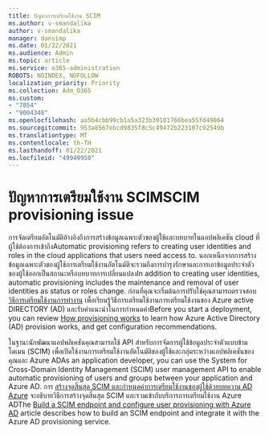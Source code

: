 ```yaml
---
title: ปัญหาการเตรียมใช้งาน SCIM
ms.author: v-smandalika
author: v-smandalika
manager: dansimp
ms.date: 01/22/2021
ms.audience: Admin
ms.topic: article
ms.service: o365-administration
ROBOTS: NOINDEX, NOFOLLOW
localization_priority: Priority
ms.collection: Adm_O365
ms.custom:
- "7854"
- "9004348"
ms.openlocfilehash: aa5b4cbb99cb1a5a323b39101766bea55fd49064
ms.sourcegitcommit: 953a8567ebcd9835f8c5c49472b223107c92549b
ms.translationtype: MT
ms.contentlocale: th-TH
ms.lasthandoff: 01/22/2021
ms.locfileid: "49949950"
---
```

# <a name="scim-provisioning-issue"></a><span data-ttu-id="43cf5-102">ปัญหาการเตรียมใช้งาน SCIM</span><span class="sxs-lookup"><span data-stu-id="43cf5-102">SCIM provisioning issue</span></span>

<span data-ttu-id="43cf5-103">การจัดเตรียมอัตโนมัติอ้างอิงถึงการสร้างข้อมูลเฉพาะตัวของผู้ใช้และบทบาทในแอปพลิเคชัน cloud ที่ผู้ใช้ต้องการเข้าถึง</span><span class="sxs-lookup"><span data-stu-id="43cf5-103">Automatic provisioning refers to creating user identities and roles in the cloud applications that users need access to.</span></span> <span data-ttu-id="43cf5-104">นอกเหนือจากการสร้างข้อมูลเฉพาะตัวของผู้ใช้การเตรียมใช้งานอัตโนมัติจะรวมถึงการบำรุงรักษาและการเอาข้อมูลประจำตัวของผู้ใช้ออกเป็นสถานะหรือบทบาทการเปลี่ยนแปลง</span><span class="sxs-lookup"><span data-stu-id="43cf5-104">In addition to creating user identities, automatic provisioning includes the maintenance and removal of user identities as status or roles change.</span></span> <span data-ttu-id="43cf5-105">ก่อนที่คุณจะเริ่มต้นการปรับใช้คุณสามารถตรวจสอบ [วิธีการเตรียมใช้งานการทำงาน](https://docs.microsoft.com/azure/active-directory/app-provisioning/how-provisioning-works) เพื่อเรียนรู้วิธีการเตรียมใช้งานการเตรียมใช้งานของ Azure active DIRECTORY (AD) และรับคำแนะนำในการกำหนดค่า</span><span class="sxs-lookup"><span data-stu-id="43cf5-105">Before you start a deployment, you can review [How provisioning works](https://docs.microsoft.com/azure/active-directory/app-provisioning/how-provisioning-works) to learn how Azure Active Directory (AD) provision works, and get configuration recommendations.</span></span>

<span data-ttu-id="43cf5-106">ในฐานะนักพัฒนาแอปพลิเคชันคุณสามารถใช้ API สำหรับการจัดการผู้ใช้ข้อมูลประจำตัวแบบข้ามโดเมน (SCIM) เพื่อเปิดใช้งานการเตรียมใช้งานอัตโนมัติของผู้ใช้และกลุ่มระหว่างแอปพลิเคชันของคุณและ Azure AD</span><span class="sxs-lookup"><span data-stu-id="43cf5-106">As an application developer, you can use the System for Cross-Domain Identity Management (SCIM) user management API to enable automatic provisioning of users and groups between your application and Azure AD.</span></span> <span data-ttu-id="43cf5-107">การ [สร้างจุดสิ้นสุด SCIM และกำหนดค่าการเตรียมใช้งานของผู้ใช้ด้วยบทความ AD Azure](https://docs.microsoft.com/azure/active-directory/app-provisioning/use-scim-to-provision-users-and-groups) จะอธิบายวิธีการสร้างจุดสิ้นสุด SCIM และรวมเข้ากับบริการการเตรียมใช้งาน Azure AD</span><span class="sxs-lookup"><span data-stu-id="43cf5-107">The [Build a SCIM endpoint and configure user provisioning with Azure AD](https://docs.microsoft.com/azure/active-directory/app-provisioning/use-scim-to-provision-users-and-groups) article describes how to build an SCIM endpoint and integrate it with the Azure AD provisioning service.</span></span>



